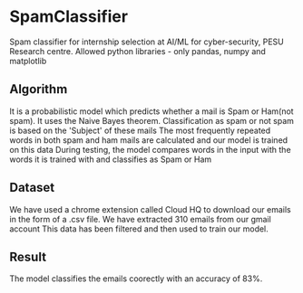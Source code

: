 # SpamClassifier
Spam classifier for internship selection at AI/ML for cyber-security, PESU Research centre.
Allowed python libraries - only pandas, numpy and matplotlib

## Algorithm
It is a probabilistic model which predicts whether a mail is Spam or Ham(not spam). It uses the Naive Bayes theorem.
Classification as spam or not spam is based on the 'Subject' of these mails
The most frequently repeated words in both spam and ham mails are calculated and our model is trained on this data
During testing, the model compares words in the input with the words it is trained with and classifies as Spam or Ham

## Dataset
We have used a chrome extension called Cloud HQ to download our emails in the form of a .csv file. We have extracted 310 emails from our gmail account
This data has been filtered and then used to train our model. 

## Result
The model classifies the emails coorectly with an accuracy of 83%.




